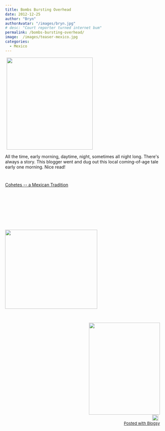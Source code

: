 ```yaml
---
title: Bombs Bursting Overhead
date: 2012-12-25
author: "Bryn"
authorAvatar: "/images/bryn.jpg"
# desc: "Court reporter turned internet bum"
permalink: /bombs-bursting-overhead/
image:  /images/teaser-mexico.jpg 
categories:
  - Mexico
---
```

<img class="size-medium wp-image-2194 alignleft" style="margin-right: 5px; margin-left: 5px; line-height: 14px;" title="Ziiiiiip!" src="https://vagabondians.com/wp-content/uploads/2012/12/IMG_0253.jpg" alt="" width="280" height="300" />

All the time, early morning, daytime, night, sometimes all night long. There's always a story. This blogger went and dug out this local coming-of-age tale early one morning. Nice read!

<span style="line-height: 1.714285714; font-size: 1rem;"><br /> </span><a href="https://www.mexconnect.com/articles/726-cohetes-a-mexican-tradition" target="_blank">Cohetes -- a Mexican Tradition</a>

&nbsp;

&nbsp;

&nbsp;

&nbsp;

<a href="https://vagabondians.com/bombs-bursting-overhead/shhhhhhhhhhh/" rel="attachment wp-att-2192"><img class="size-medium wp-image-2192 alignleft" title="Shhhhhhhhhhh!" src="https://vagabondians.com/wp-content/uploads/2012/12/IMG_0247.jpg" alt="" width="300" height="258" /></a>

&nbsp;

<div id="blogsy_footer" style="text-align: right; font-size: small; clear: both;">
</div>

<div style="text-align: right; font-size: small; clear: both;">
</div>

<div style="text-align: right; font-size: small; clear: both;">
</div>

<div style="text-align: right; font-size: small; clear: both;">
  <a href="https://vagabondians.com/bombs-bursting-overhead/booommmm/" rel="attachment wp-att-2193"><img class="alignleft size-medium wp-image-2193" title="BOOOMMMM!" src="https://vagabondians.com/wp-content/uploads/2012/12/IMG_0249.jpg" alt="" width="231" height="300" /></a>
</div>

<div style="text-align: right; font-size: small; clear: both;">
</div>

<div style="text-align: right; font-size: small; clear: both;">
  <a href="https://blogsyapp.com" target="_blank"><img style="vertical-align: middle; margin-right: 5px;" src="https://blogsyapp.com/images/blogsy_footer_icon.png" alt="Posted with Blogsy" width="20" height="20" /></a>
</div>

<div style="text-align: right; font-size: small; clear: both;">
  <a href="https://blogsyapp.com" target="_blank">Posted with Blogsy</a>
</div>
